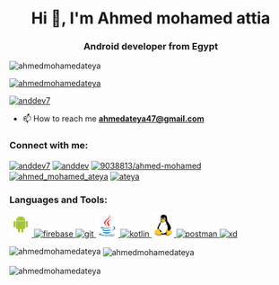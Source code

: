 <h1 align="center">Hi 👋, I'm Ahmed mohamed attia</h1>
<h3 align="center">Android developer from Egypt</h3>

<p align="left"> <img src="https://komarev.com/ghpvc/?username=ahmedmohamedateya&label=Profile%20views&color=0e75b6&style=flat" alt="ahmedmohamedateya" /> </p>

<p align="left"> <a href="https://github.com/ryo-ma/github-profile-trophy"><img src="https://github-profile-trophy.vercel.app/?username=ahmedmohamedateya" alt="ahmedmohamedateya" /></a> </p>

<p align="left"> <a href="https://twitter.com/anddev7" target="blank"><img src="https://img.shields.io/twitter/follow/anddev7?logo=twitter&style=for-the-badge" alt="anddev7" /></a> </p>

- 📫 How to reach me **ahmedateya47@gmail.com**

<h3 align="left">Connect with me:</h3>
<p align="left">
<a href="https://twitter.com/anddev7" target="blank"><img align="center" src="https://raw.githubusercontent.com/rahuldkjain/github-profile-readme-generator/master/src/images/icons/Social/twitter.svg" alt="anddev7" height="30" width="40" /></a>
<a href="https://linkedin.com/in/anddev" target="blank"><img align="center" src="https://raw.githubusercontent.com/rahuldkjain/github-profile-readme-generator/master/src/images/icons/Social/linked-in-alt.svg" alt="anddev" height="30" width="40" /></a>
<a href="https://stackoverflow.com/users/9038813/ahmed-mohamed" target="blank"><img align="center" src="https://raw.githubusercontent.com/rahuldkjain/github-profile-readme-generator/master/src/images/icons/Social/stack-overflow.svg" alt="9038813/ahmed-mohamed" height="30" width="40" /></a>
<a href="https://instagram.com/ahmed_mohamed_ateya" target="blank"><img align="center" src="https://raw.githubusercontent.com/rahuldkjain/github-profile-readme-generator/master/src/images/icons/Social/instagram.svg" alt="ahmed_mohamed_ateya" height="30" width="40" /></a>
<a href="https://www.hackerrank.com/ateya" target="blank"><img align="center" src="https://raw.githubusercontent.com/rahuldkjain/github-profile-readme-generator/master/src/images/icons/Social/hackerrank.svg" alt="ateya" height="30" width="40" /></a>
</p>

<h3 align="left">Languages and Tools:</h3>
<p align="left"> <a href="https://developer.android.com" target="_blank" rel="noreferrer"> <img src="https://raw.githubusercontent.com/devicons/devicon/master/icons/android/android-original-wordmark.svg" alt="android" width="40" height="40"/> </a> <a href="https://firebase.google.com/" target="_blank" rel="noreferrer"> <img src="https://www.vectorlogo.zone/logos/firebase/firebase-icon.svg" alt="firebase" width="40" height="40"/> </a> <a href="https://git-scm.com/" target="_blank" rel="noreferrer"> <img src="https://www.vectorlogo.zone/logos/git-scm/git-scm-icon.svg" alt="git" width="40" height="40"/> </a> <a href="https://www.java.com" target="_blank" rel="noreferrer"> <img src="https://raw.githubusercontent.com/devicons/devicon/master/icons/java/java-original.svg" alt="java" width="40" height="40"/> </a> <a href="https://kotlinlang.org" target="_blank" rel="noreferrer"> <img src="https://www.vectorlogo.zone/logos/kotlinlang/kotlinlang-icon.svg" alt="kotlin" width="40" height="40"/> </a> <a href="https://www.linux.org/" target="_blank" rel="noreferrer"> <img src="https://raw.githubusercontent.com/devicons/devicon/master/icons/linux/linux-original.svg" alt="linux" width="40" height="40"/> </a> <a href="https://postman.com" target="_blank" rel="noreferrer"> <img src="https://www.vectorlogo.zone/logos/getpostman/getpostman-icon.svg" alt="postman" width="40" height="40"/> </a> <a href="https://www.adobe.com/products/xd.html" target="_blank" rel="noreferrer"> <img src="https://cdn.worldvectorlogo.com/logos/adobe-xd.svg" alt="xd" width="40" height="40"/> </a> </p>

<p><img align="left" src="https://github-readme-stats.vercel.app/api/top-langs?username=ahmedmohamedateya&show_icons=true&locale=en&layout=compact" alt="ahmedmohamedateya" /></p>

<p>&nbsp;<img align="center" src="https://github-readme-stats.vercel.app/api?username=ahmedmohamedateya&show_icons=true&locale=en" alt="ahmedmohamedateya" /></p>

<p><img align="center" src="https://github-readme-streak-stats.herokuapp.com/?user=ahmedmohamedateya&" alt="ahmedmohamedateya" /></p>
